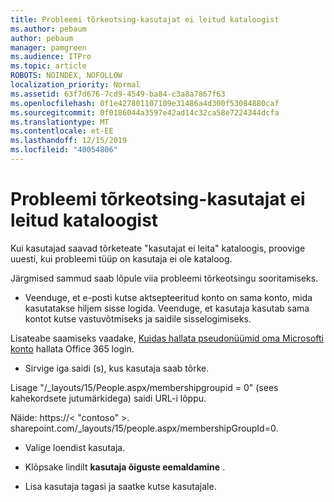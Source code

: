 ```yaml
---
title: Probleemi tõrkeotsing-kasutajat ei leitud kataloogist
ms.author: pebaum
author: pebaum
manager: pamgreen
ms.audience: ITPro
ms.topic: article
ROBOTS: NOINDEX, NOFOLLOW
localization_priority: Normal
ms.assetid: 63f7d676-7cd9-4549-ba84-c3a8a7867f63
ms.openlocfilehash: 0f1e427801107109e31486a4d300f53084880caf
ms.sourcegitcommit: 0f0186044a3597e42ad14c32ca58e7224344dcfa
ms.translationtype: MT
ms.contentlocale: et-EE
ms.lasthandoff: 12/15/2019
ms.locfileid: "40054806"
---
```

# <a name="troubleshoot-issue---user-not-found-in-directory"></a>Probleemi tõrkeotsing-kasutajat ei leitud kataloogist

Kui kasutajad saavad tõrketeate "kasutajat ei leita" kataloogis, proovige uuesti, kui probleemi tüüp on kasutaja ei ole kataloog.

Järgmised sammud saab lõpule viia probleemi tõrkeotsingu sooritamiseks.

- Veenduge, et e-posti kutse aktsepteeritud konto on sama konto, mida kasutatakse hiljem sisse logida. Veenduge, et kasutaja kasutab sama kontot kutse vastuvõtmiseks ja saidile sisselogimiseks. 

Lisateabe saamiseks vaadake, [Kuidas hallata pseudonüümid oma Microsofti konto</a> hallata Office 365 login](https://support.microsoft.com/help/12407/microsoft-account-how-to-manage-aliases). 

- Sirvige iga saidi (s), kus kasutaja saab tõrke. 

Lisage "/_layouts/15/People.aspx/membershipgroupid = 0" (sees kahekordsete jutumärkidega) saidi URL-i lõppu. 

Näide: https://< "contoso" >. sharepoint.com/_layouts/15/people.aspx/membershipGroupId=0.

- Valige loendist kasutaja.

- Klõpsake lindilt **kasutaja õiguste eemaldamine** . 
-  Lisa kasutaja tagasi ja saatke kutse kasutajale.


